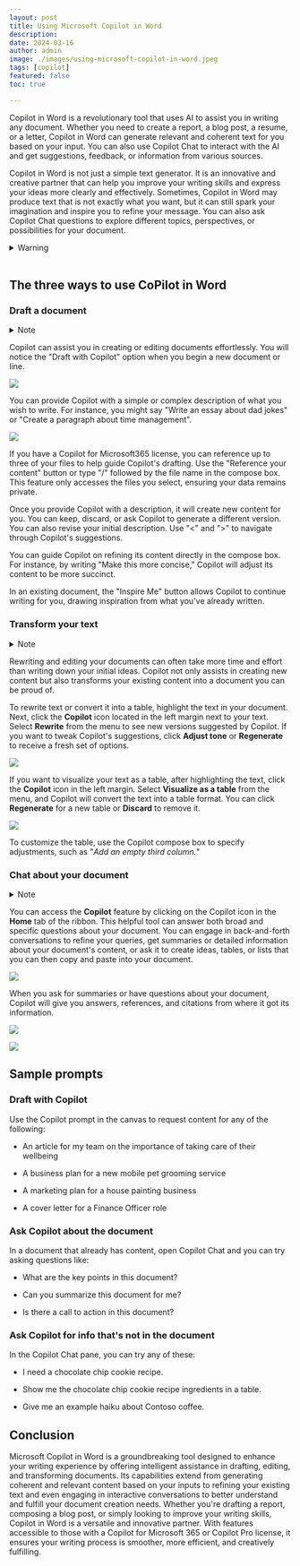 ```yaml
---
layout: post
title: Using Microsoft Copilot in Word
description: 
date: 2024-03-16
author: admin
image: ./images/using-microsoft-copilot-in-word.jpeg
tags: [copilot]
featured: false
toc: true

---
```



Copilot in Word is a revolutionary tool that uses AI to assist you in writing any document. Whether you need to create a report, a blog post, a resume, or a letter, Copilot in Word can generate relevant and coherent text for you based on your input. You can also use Copilot Chat to interact with the AI and get suggestions, feedback, or information from various sources.

Copilot in Word is not just a simple text generator. It is an innovative and creative partner that can help you improve your writing skills and express your ideas more clearly and effectively. Sometimes, Copilot in Word may produce text that is not exactly what you want, but it can still spark your imagination and inspire you to refine your message. You can also ask Copilot Chat questions to explore different topics, perspectives, or possibilities for your document.

<details data-node-type="hn-details-summary"><summary>Warning</summary><div data-type="detailsContent">This document provides an overview of some features that use GPT, a powerful AI system from OpenAI that can generate text based on a given prompt. GPT is a new and evolving system, so it may produce text that is not what you expected or wanted. Please be aware that the text generated by GPT is based on data from the internet, which may contain errors or sensitive content. You should always check and verify the information before using it. Also, please note that if you make similar requests, you may not get the same text as a result.&nbsp;</div></details> 

## The three ways to use CoPilot in Word

### Draft a document

<details data-node-type="hn-details-summary"><summary>Note</summary><div data-type="detailsContent">This feature is available to customers with a Copilot for Microsoft 365 license or Copilot Pro license.</div></details>

Copilot can assist you in creating or editing documents effortlessly. You will notice the "Draft with Copilot" option when you begin a new document or line.

![]({{site.baseurl}}/images/cltu3j4jg000209l22qnqeb1m.md/c3cfefcb-c62b-4744-b602-fe31891a87f2.png)

You can provide Copilot with a simple or complex description of what you wish to write. For instance, you might say "Write an essay about dad jokes" or "Create a paragraph about time management".

![]({{site.baseurl}}/images/cltu3j4jg000209l22qnqeb1m.md/a493d032-b85c-4835-9444-21f0d7021d2b.png)

If you have a Copilot for Microsoft365 license, you can reference up to three of your files to help guide Copilot's drafting. Use the "Reference your content" button or type "/" followed by the file name in the compose box. This feature only accesses the files you select, ensuring your data remains private.

Once you provide Copilot with a description, it will create new content for you. You can keep, discard, or ask Copilot to generate a different version. You can also revise your initial description. Use "&lt;" and "&gt;" to navigate through Copilot's suggestions.

You can guide Copilot on refining its content directly in the compose box. For instance, by writing "Make this more concise," Copilot will adjust its content to be more succinct.

In an existing document, the "Inspire Me" button allows Copilot to continue writing for you, drawing inspiration from what you've already written.

### Transform your text

<details data-node-type="hn-details-summary"><summary>Note</summary><div data-type="detailsContent">This feature is available to customers with a Copilot for Microsoft 365 license or Copilot Pro license.</div></details>

Rewriting and editing your documents can often take more time and effort than writing down your initial ideas. Copilot not only assists in creating new content but also transforms your existing content into a document you can be proud of.

To rewrite text or convert it into a table, highlight the text in your document. Next, click the **Copilot** icon located in the left margin next to your text. Select **Rewrite** from the menu to see new versions suggested by Copilot. If you want to tweak Copilot's suggestions, click **Adjust tone** or **Regenerate** to receive a fresh set of options.

![]({{site.baseurl}}/images/cltu3j4jg000209l22qnqeb1m.md/d68c5880-e386-4aed-a4d2-2bf74922c8c0.png)

If you want to visualize your text as a table, after highlighting the text, click the **Copilot** icon in the left margin. Select **Visualize as a table** from the menu, and Copilot will convert the text into a table format. You can click **Regenerate** for a new table or **Discard** to remove it.

![]({{site.baseurl}}/images/cltu3j4jg000209l22qnqeb1m.md/4b37d09f-3dd6-4507-98e7-4a5ddc588629.png)

To customize the table, use the Copilot compose box to specify adjustments, such as "*Add an empty third column.*"

### Chat about your document

<details data-node-type="hn-details-summary"><summary>Note</summary><div data-type="detailsContent">This feature is available to customers with a Copilot for Microsoft 365 license or Copilot Pro license.</div></details>

You can access the **Copilot** feature by clicking on the Copilot icon in the **Home** tab of the ribbon. This helpful tool can answer both broad and specific questions about your document. You can engage in back-and-forth conversations to refine your queries, get summaries or detailed information about your document's content, or ask it to create ideas, tables, or lists that you can then copy and paste into your document.

![]({{site.baseurl}}/images/cltu3j4jg000209l22qnqeb1m.md/2e011281-f0e5-4af1-9acf-bcc34dc75220.png)

When you ask for summaries or have questions about your document, Copilot will give you answers, references, and citations from where it got its information.

![]({{site.baseurl}}/images/cltu3j4jg000209l22qnqeb1m.md/c0b4db8b-9b82-46ca-8e0b-b03de0eb0936.png)

![]({{site.baseurl}}/images/cltu3j4jg000209l22qnqeb1m.md/2d2f0754-01cd-4a89-aae5-290725523afd.png)

## Sample prompts

### Draft with Copilot

Use the Copilot prompt in the canvas to request content for any of the following:

* An article for my team on the importance of taking care of their wellbeing
  
* A business plan for a new mobile pet grooming service
  
* A marketing plan for a house painting business
  
* A cover letter for a Finance Officer role
  

### Ask Copilot about the document

In a document that already has content, open Copilot Chat and you can try asking questions like:

* What are the key points in this document?
  
* Can you summarize this document for me?
  
* Is there a call to action in this document?
  

### Ask Copilot for info that's not in the document

In the Copilot Chat pane, you can try any of these:

* I need a chocolate chip cookie recipe.
  
* Show me the chocolate chip cookie recipe ingredients in a table.
  
* Give me an example haiku about Contoso coffee.
  

## Conclusion

Microsoft Copilot in Word is a groundbreaking tool designed to enhance your writing experience by offering intelligent assistance in drafting, editing, and transforming documents. Its capabilities extend from generating coherent and relevant content based on your inputs to refining your existing text and even engaging in interactive conversations to better understand and fulfill your document creation needs. Whether you're drafting a report, composing a blog post, or simply looking to improve your writing skills, Copilot in Word is a versatile and innovative partner. With features accessible to those with a Copilot for Microsoft 365 or Copilot Pro license, it ensures your writing process is smoother, more efficient, and creatively fulfilling.